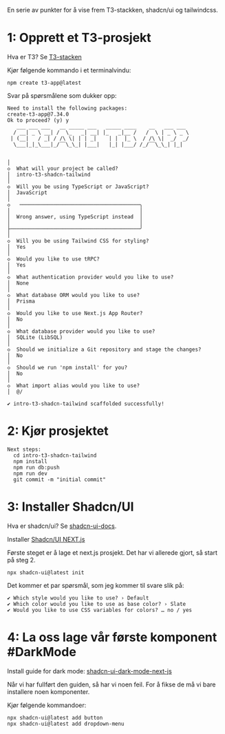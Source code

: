 En serie av punkter for å vise frem T3-stackken, shadcn/ui og tailwindcss.

# 1: Opprett et T3-prosjekt

Hva er T3? Se [T3-stacken](https://create.t3.gg/)

Kjør følgende kommando i et terminalvindu:

```
npm create t3-app@latest
```

Svar på spørsmålene som dukker opp:

```
Need to install the following packages:
create-t3-app@7.34.0
Ok to proceed? (y) y
   ___ ___ ___   __ _____ ___   _____ ____    __   ___ ___
  / __| _ \ __| /  \_   _| __| |_   _|__ /   /  \ | _ \ _ \
 | (__|   / _| / /\ \| | | _|    | |  |_ \  / /\ \|  _/  _/
  \___|_|_\___|_/‾‾\_\_| |___|   |_| |___/ /_/‾‾\_\_| |_|


│
◇  What will your project be called?
│  intro-t3-shadcn-tailwind
│
◇  Will you be using TypeScript or JavaScript?
│  JavaScript
│
◇   ───────────────────────────────────────╮
│                                          │
│  Wrong answer, using TypeScript instead  │
│                                          │
├──────────────────────────────────────────╯
│
◇  Will you be using Tailwind CSS for styling?
│  Yes
│
◇  Would you like to use tRPC?
│  Yes
│
◇  What authentication provider would you like to use?
│  None
│
◇  What database ORM would you like to use?
│  Prisma
│
◇  Would you like to use Next.js App Router?
│  No
│
◇  What database provider would you like to use?
│  SQLite (LibSQL)
│
◇  Should we initialize a Git repository and stage the changes?
│  No
│
◇  Should we run 'npm install' for you?
│  No
│
◇  What import alias would you like to use?
│  @/

✔ intro-t3-shadcn-tailwind scaffolded successfully!
```

# 2: Kjør prosjektet

```
Next steps:
  cd intro-t3-shadcn-tailwind
  npm install
  npm run db:push
  npm run dev
  git commit -m "initial commit"
```

# 3: Installer Shadcn/UI

Hva er shadcn/ui? Se [shadcn-ui-docs](https://ui.shadcn.com/).

Installer [Shadcn/UI NEXT.js](https://ui.shadcn.com/docs/installation/next)

Første steget er å lage et next.js prosjekt. Det har vi allerede gjort, så start på steg 2.

```
npx shadcn-ui@latest init
```

Det kommer et par spørsmål, som jeg kommer til svare slik på:

```
✔ Which style would you like to use? › Default
✔ Which color would you like to use as base color? › Slate
✔ Would you like to use CSS variables for colors? … no / yes
```

# 4: La oss lage vår første komponent #DarkMode

Install guide for dark mode: [shadcn-ui-dark-mode-next-js](https://ui.shadcn.com/docs/dark-mode/next)

Når vi har fullført den guiden, så har vi noen feil. For å fikse de må vi bare installere noen komponenter.

Kjør følgende kommandoer:

```
npx shadcn-ui@latest add button
npx shadcn-ui@latest add dropdown-menu
```
